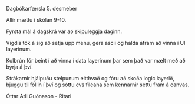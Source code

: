 Dagbókarfærsla 5. desmeber


Allir mættu  í skólan 9-10.

Fyrsta mál á dagskrá var að skipuleggja daginn.


Vigdís tók á sig að setja upp menu, gera ascii og halda áfram að vinna í UI layerinum.


Kolbrún fór beint í að vinna í data layerinum þar sem það var mælt með að byrja á því.


Strákarnir hjálpuðu stelpunum eitthvað og fóru að skoða logic layerið, bjuggu til föllin í því og sóttu cvs fileana sem kennarnir settu fram á canvas.


Óttar Atli Guðnason - Ritari
